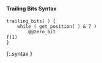 #### Trailing Bits Syntax

~~~~~
trailing_bits( ) {
    while ( get_position( ) & 7 )
        @@zero_bit                                                             f(1)
}
~~~~~
{:.syntax }
